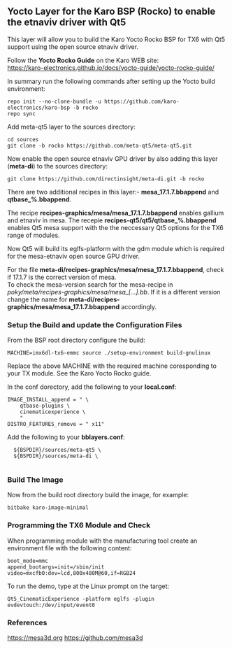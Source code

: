 ## Yocto Layer for the Karo BSP (Rocko) to enable the etnaviv driver with Qt5 ## 

This layer will allow you to build the Karo Yocto Rocko BSP for TX6 with Qt5 support using the open source etnaviv driver.

Follow the **Yocto Rocko Guide** on the Karo WEB site:  
https://karo-electronics.github.io/docs/yocto-guide/yocto-rocko-guide/

In summary run the following commands after setting up the Yocto build environment:

```
repo init --no-clone-bundle -u https://github.com/karo-electronics/karo-bsp -b rocko
repo sync
```

Add meta-qt5 layer to the sources directory:  

```
cd sources
git clone -b rocko https://github.com/meta-qt5/meta-qt5.git
```
Now enable the open source etnaviv GPU driver by also adding this layer (**meta-di**) to the sources directory:
```
git clone https://github.com/directinsight/meta-di.git -b rocko
```

There are two additional recipes in this layer:- **mesa_17.1.7.bbappend** and **qtbase_%.bbappend**.  

The recipe **recipes-graphics/mesa/mesa_17.1.7.bbappend** enables gallium and etnaviv in mesa. The recepie **recipes-qt5/qt5/qtbase_%.bbappend** enables Qt5 mesa support with the the neccessary Qt5 options for the TX6 range of modules.  

Now Qt5 will build its eglfs-platform with the gdm module which is required for the mesa-etnaviv open source GPU driver.  

For the file **meta-di/recipes-graphics/mesa/mesa_17.1.7.bbappend**, check if 17.1.7 is the correct version of mesa.  
To check the mesa-version search for the mesa-recipe in *poky/meta/recipes-graphics/mesa/mesa_[...].bb*. If it
is a different version change the name for **meta-di/recipes-graphics/mesa/mesa_17.1.7.bbappend** accordingly.  

### Setup the Build and update the Configuration Files ###   

From the BSP root directory configure the build:

```
MACHINE=imx6dl-tx6-emmc source ./setup-environment build-gnulinux
```
Replace the above MACHINE with the required machine coresponding to your TX module. See the Karo Yocto Rocko guide.

In the conf dorectory, add the following to your **local.conf**:
```
IMAGE_INSTALL_append = " \
    qtbase-plugins \
    cinematicexperience \
    "
DISTRO_FEATURES_remove = " x11"
```
Add the following to your **bblayers.conf**:
```
  ${BSPDIR}/sources/meta-qt5 \
  ${BSPDIR}/sources/meta-di \
  
```

### Build The Image ###   

Now from the build root directory build the image, for example:

```
bitbake karo-image-minimal
```

### Programming the TX6 Module and Check ###   

When programming module with the manufacturing tool create an environment file with the following content:

```
boot_mode=mmc
append_bootargs=init=/sbin/init video=mxcfb0:dev=lcd,800x480M@60,if=RGB24
```

To run the demo, type at the Linux prompt on the target:

```
Qt5_CinematicExperience -platform eglfs -plugin evdevtouch:/dev/input/event0
```

### References ### 
https://mesa3d.org 
https://github.com/mesa3d

